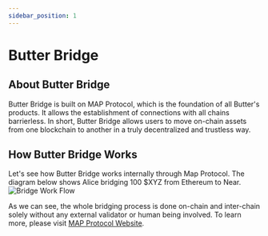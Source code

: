 ```yaml
---
sidebar_position: 1
---
```

# Butter Bridge

## About Butter Bridge
Butter Bridge is built on MAP Protocol, which is the foundation of all Butter's products. It allows the establishment of connections with all chains barrierless. In short, Butter Bridge allows users to move on-chain assets from one blockchain to another in a truly decentralized and trustless way.

## How Butter Bridge Works
Let's see how Butter Bridge works internally through Map Protocol. The diagram below shows Alice bridging 100 $XYZ from Ethereum to Near. 
![Bridge Work Flow](/img/butter/bridge-flow.png "Bridge Work Flow")

As we can see, the whole bridging process is done on-chain and inter-chain solely without any external validator or human being involved. To learn more, please visit [MAP Protocol Website](https://www.maplabs.io).